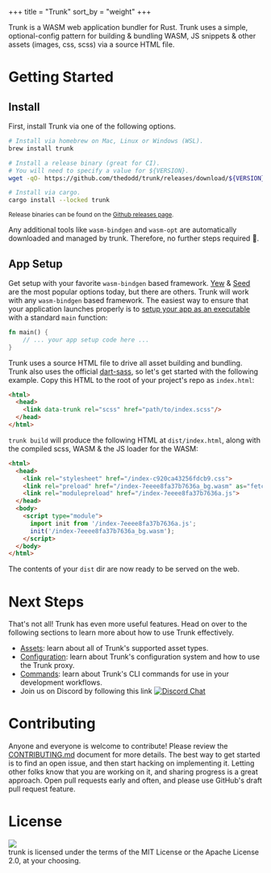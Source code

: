 +++
title = "Trunk"
sort_by = "weight"
+++

Trunk is a WASM web application bundler for Rust. Trunk uses a simple, optional-config pattern for building & bundling WASM, JS snippets & other assets (images, css, scss) via a source HTML file.

# Getting Started
## Install
First, install Trunk via one of the following options.
```bash
# Install via homebrew on Mac, Linux or Windows (WSL).
brew install trunk

# Install a release binary (great for CI).
# You will need to specify a value for ${VERSION}.
wget -qO- https://github.com/thedodd/trunk/releases/download/${VERSION}/trunk-x86_64-unknown-linux-gnu.tar.gz | tar -xzf-

# Install via cargo.
cargo install --locked trunk
```
<small>Release binaries can be found on the [Github releases page](https://github.com/thedodd/trunk/releases).</small>

Any additional tools like `wasm-bindgen` and `wasm-opt` are automatically downloaded and managed by trunk. Therefore, no further steps required 🎉.

## App Setup
Get setup with your favorite `wasm-bindgen` based framework. [Yew](https://github.com/yewstack/yew) & [Seed](https://github.com/seed-rs/seed) are the most popular options today, but there are others. Trunk will work with any `wasm-bindgen` based framework. The easiest way to ensure that your application launches properly is to [setup your app as an executable](https://doc.rust-lang.org/cargo/guide/project-layout.html) with a standard `main` function:

```rust
fn main() {
    // ... your app setup code here ...
}
```

Trunk uses a source HTML file to drive all asset building and bundling. Trunk also uses the official [dart-sass](https://github.com/sass/dart-sass), so let's get started with the following example. Copy this HTML to the root of your project's repo as `index.html`:

```html
<html>
  <head>
    <link data-trunk rel="scss" href="path/to/index.scss"/>
  </head>
</html>
```

`trunk build` will produce the following HTML at `dist/index.html`, along with the compiled scss, WASM & the JS loader for the WASM:

```html
<html>
  <head>
    <link rel="stylesheet" href="/index-c920ca43256fdcb9.css">
    <link rel="preload" href="/index-7eeee8fa37b7636a_bg.wasm" as="fetch" type="application/wasm" crossorigin="">
    <link rel="modulepreload" href="/index-7eeee8fa37b7636a.js">
  </head>
  <body>
    <script type="module">
      import init from '/index-7eeee8fa37b7636a.js';
      init('/index-7eeee8fa37b7636a_bg.wasm');
    </script>
  </body>
</html>
```

The contents of your `dist` dir are now ready to be served on the web.

# Next Steps
That's not all! Trunk has even more useful features. Head on over to the following sections to learn more about how to use Trunk effectively.

- [Assets](@/assets.md): learn about all of Trunk's supported asset types.
- [Configuration](@/configuration.md): learn about Trunk's configuration system and how to use the Trunk proxy.
- [Commands](@/commands.md): learn about Trunk's CLI commands for use in your development workflows.
- Join us on Discord by following this link <a href="https://discord.gg/JEPdBujTDr"><img src="https://img.shields.io/discord/793890238267260958?logo=discord&style=flat-square" style="vertical-align:text-top;" alt="Discord Chat"/></a>

# Contributing
Anyone and everyone is welcome to contribute! Please review the [CONTRIBUTING.md](https://github.com/thedodd/trunk/blob/master/CONTRIBUTING.md) document for more details. The best way to get started is to find an open issue, and then start hacking on implementing it. Letting other folks know that you are working on it, and sharing progress is a great approach. Open pull requests early and often, and please use GitHub's draft pull request feature.

# License
<p>
    <span><img src="https://img.shields.io/badge/license-MIT%2FApache--2.0-blue?style=flat-square"/></span>
    <br/>
    trunk is licensed under the terms of the MIT License or the Apache License 2.0, at your choosing.
</p>
